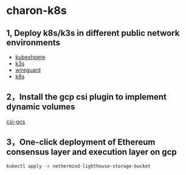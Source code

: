 # charon-k8s

## 1, Deploy k8s/k3s in different public network environments

- [kubeshpere](https://kubesphere.io/en)
- [k3s](https://k3s.io/)
- [wireguard](https://www.wireguard.com/)
- [k8s](https://kubernetes.io/)
  
## 2，Install the gcp csi plugin to implement dynamic volumes
[csi-gcs](https://ofek.dev/csi-gcs/dynamic_provisioning/)

## 3，One-click deployment of Ethereum consensus layer and execution layer on gcp

```bash
kubectl apply -k nethermind-lighthouse-storage-bucket
```